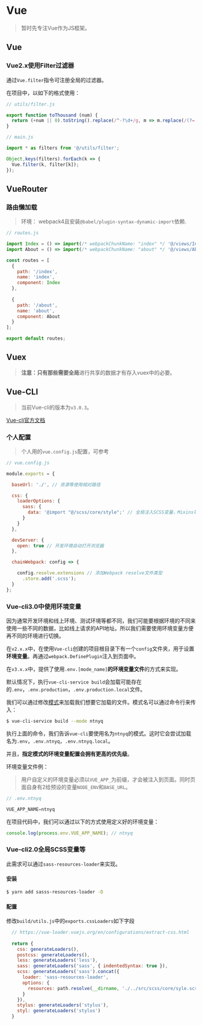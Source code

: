 # Vue

> 暂时先专注Vue作为JS框架。

## Vue

### Vue2.x使用Filter过滤器

通过`Vue.filter`指令可注册全局的过滤器。

在项目中，以如下的格式使用：

``` js
// utils/filter.js

export function toThousand (num) {
  return (+num || 0).toString().replace(/^-?\d+/g, m => m.replace(/(?=(?!\b)(\d{3})+$)/g, ','));
}
```

``` js
// main.js

import * as filters from '@/utils/filter';

Object,keys(filters).forEach(k => {
  Vue.filter(k, filter[k]);
});
```

## VueRouter

### 路由懒加载

> 环境： webpack4且安装`@babel/plugin-syntax-dynamic-import`依赖.

``` js
// routes.js

import Index = () => import(/* webpackChunkName: "index" */ '@/views/Index');
import About = () => import(/* webpackChunkName: "about" */ '@/views/About');

const routes = [
  {
  	path: '/index',
  	name: 'index',
  	component: Index
  },
  
  {
  	path: '/about',
  	name: 'about',
  	component: About
  }
];

export default routes;
```

## Vuex

> **注意：**只有那些需要**全局**进行共享的数据才有存入vuex中的必要。

## Vue-CLI

> 当前Vue-cli的版本为`v3.0.3`。

[Vue-cli官方文档](https://cli.vuejs.org/)

### 个人配置

> 个人用的`vue.config.js`配置，可参考

``` js
// vue.config.js

module.exports = {

  baseUrl: './', // 资源等使用相对路径

  css: {
    loaderOptions: {
      sass: {
        data: '@import "@/scss/core/style";' // 全局注入SCSS变量，Mixins等
      }
    }
  },

  devServer: {
    open: true // 开发环境自动打开浏览器
  },

  chainWebpack: config => {

    config.resolve.extensions // 添加Webpack resolve文件类型
      .store.add('.scss');
  }
};

```

### Vue-cli3.0中使用环境变量

因为通常开发环境和线上环境、测试环境等都不同，我们可能要根据环境的不同来使用一些不同的数据，比如线上请求的API地址。所以我们需要使用环境变量方便再不同的环境进行切换。

在`v2.x.x`中，在使用`Vue-cli`创建的项目根目录下有一个`config`文件夹，用于设置**环境变量**。再通过`webpack.DefinePlugin`注入到页面中。

在`v3.x.x`中，提供了使用`.env.[mode_name]`**的环境变量文件**的方式来实现。

默认情况下，执行`vue-cli-service build`会加载可能存在的`.env`，`.env.production`，`.env.production.local`文件。

我们可以通过修改[模式](https://cli.vuejs.org/zh/guide/mode-and-env.html#%E6%A8%A1%E5%BC%8F)来加载我们想要它加载的文件。模式名可以通过命令行来传入：

``` bash
$ vue-cli-service build --mode ntnyq
```

执行上面的命令，我们告诉`vue-cli`要使用名为`ntnyq`的模式。这时它会尝试加载名为`.env`，`.env.ntnyq`，`.env.ntnyq.local`。

并且，**指定模式的环境变量配置会拥有更高的优先级**。

环境变量文件例：

> 用户自定义的环境变量必须以`VUE_APP_`为前缀，才会被注入到页面。同时页面自身有2给预设的变量`NODE_ENV`和`BASE_URL`。

``` js
// .env.ntnyq

VUE_APP_NAME=ntnyq
```

在项目代码中，我们可以通过以下的方式使用定义好的环境变量：

``` js
console.log(process.env.VUE_APP_NAME); // ntnyq
```
### Vue-cli2.0全局SCSS变量等

此需求可以通过`sass-resources-loader`来实现。

#### 安装

``` bash
$ yarn add sasss-resources-loader -D
```

#### 配置

修改`build/utils.js`中的`exports.cssLoaders`如下字段

``` js
  // https://vue-loader.vuejs.org/en/configurations/extract-css.html
  
  return {
    css: generateLoaders(),
    postcss: generateLoaders(),
    less: generateLoaders('less'),
    sass: generateLoaders('sass', { indentedSyntax: true }),
    scss: generateLoaders('sass').concat({
      loader: 'sass-resources-loader',
      options: {
        resources: path.resolve(__dirname, './../src/scss/core/syle.scss')
      }
    }),
    stylus: generateLoaders('stylus'),
    styl: generateLoaders('stylus')
  }
```







